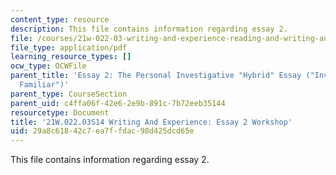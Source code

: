 ```yaml
---
content_type: resource
description: This file contains information regarding essay 2.
file: /courses/21w-022-03-writing-and-experience-reading-and-writing-autobiography-spring-2014/29a8c61842c7ea7ffdac98d425dcd65e_MIT21W_022_03S14_Essay2.pdf
file_type: application/pdf
learning_resource_types: []
ocw_type: OCWFile
parent_title: 'Essay 2: The Personal Investigative "Hybrid" Essay ("Investigative
  Familiar")'
parent_type: CourseSection
parent_uid: c4ffa06f-42e6-2e9b-891c-7b72eeb35144
resourcetype: Document
title: '21W.022.03S14 Writing And Experience: Essay 2 Workshop'
uid: 29a8c618-42c7-ea7f-fdac-98d425dcd65e
---
```

This file contains information regarding essay 2.

